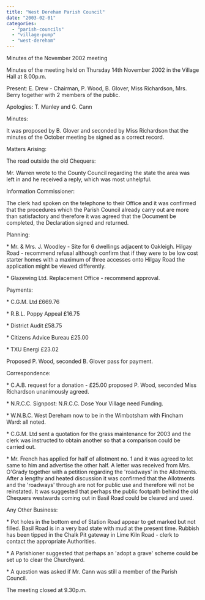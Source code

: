 ```yaml
---
title: "West Dereham Parish Council"
date: "2003-02-01"
categories: 
  - "parish-councils"
  - "village-pump"
  - "west-dereham"
---
```


Minutes of the November 2002 meeting

Minutes of the meeting held on Thursday 14th November 2002 in the Village Hall at 8.00p.m.

Present: E. Drew - Chairman, P. Wood, B. Glover, Miss Richardson, Mrs. Berry together with 2 members of the public.

Apologies: T. Manley and G. Cann

Minutes:

It was proposed by B. Glover and seconded by Miss Richardson that the minutes of the October meeting be signed as a correct record.

Matters Arising:

The road outside the old Chequers:

Mr. Warren wrote to the County Council regarding the state the area was left in and he received a reply, which was most unhelpful.

Information Commissioner:

The clerk had spoken on the telephone to their Office and it was confirmed that the procedures which the Parish Council already carry out are more than satisfactory and therefore it was agreed that the Document be completed, the Declaration signed and returned.

Planning:

\* Mr. & Mrs. J. Woodley - Site for 6 dwellings adjacent to Oakleigh. Hilgay Road - recommend refusal although confirm that if they were to be low cost starter homes with a maximum of three accesses onto Hilgay Road the application might be viewed differently.

\* Glazewing Ltd. Replacement Office - recommend approval.

Payments:

\* C.G.M. Ltd £669.76

\* R.B.L. Poppy Appeal £16.75

\* District Audit £58.75

\* Citizens Advice Bureau £25.00

\* TXU Energi £23.02

Proposed P. Wood, seconded B. Glover pass for payment.

Correspondence:

\* C.A.B. request for a donation - £25.00 proposed P. Wood, seconded Miss Richardson unanimously agreed.

\* N.R.C.C. Signpost: N.R.C.C. Dose Your Village need Funding.

\* W.N.B.C. West Dereham now to be in the Wimbotsham with Fincham Ward: all noted.

\* C.G.M. Ltd sent a quotation for the grass maintenance for 2003 and the clerk was instructed to obtain another so that a comparison could be carried out.

\* Mr. French has applied for half of allotment no. 1 and it was agreed to let same to him and advertise the other half. A letter was received from Mrs. O'Grady together with a petition regarding the 'roadways' in the Allotments. After a lengthy and heated discussion it was confirmed that the Allotments and the 'roadways' through are not for public use and therefore will not be reinstated. It was suggested that perhaps the public footpath behind the old Chequers westwards coming out in Basil Road could be cleared and used.

Any Other Business:

\* Pot holes in the bottom end of Station Road appear to get marked but not filled. Basil Road is in a very bad state with mud at the present time. Rubbish has been tipped in the Chalk Pit gateway in Lime Kiln Road - clerk to contact the appropriate Authorities.

\* A Parishioner suggested that perhaps an 'adopt a grave' scheme could be set up to clear the Churchyard.

\* A question was asked if Mr. Cann was still a member of the Parish Council.

The meeting closed at 9.30p.m.
